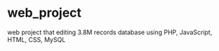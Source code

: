 # web_project
 web project that editing 3.8M records database using PHP, JavaScript, HTML, CSS, MySQL
